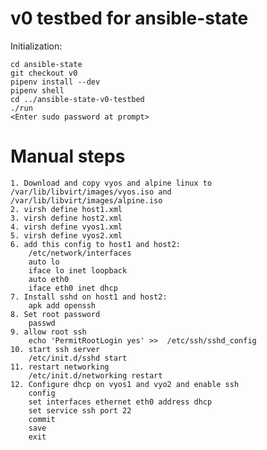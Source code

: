 

# v0 testbed for ansible-state


Initialization:

	cd ansible-state
	git checkout v0
	pipenv install --dev
	pipenv shell
	cd ../ansible-state-v0-testbed
	./run
	<Enter sudo password at prompt>




# Manual steps

    1. Download and copy vyos and alpine linux to /var/lib/libvirt/images/vyos.iso and /var/lib/libvirt/images/alpine.iso
    2. virsh define host1.xml
    3. virsh define host2.xml
    4. virsh define vyos1.xml
    5. virsh define vyos2.xml
    6. add this config to host1 and host2:
        /etc/network/interfaces
        auto lo
        iface lo inet loopback
        auto eth0
        iface eth0 inet dhcp
    7. Install sshd on host1 and host2:
        apk add openssh
    8. Set root password
        passwd
    9. allow root ssh
        echo 'PermitRootLogin yes' >>  /etc/ssh/sshd_config
    10. start ssh server
        /etc/init.d/sshd start
    11. restart networking
        /etc/init.d/networking restart
    12. Configure dhcp on vyos1 and vyo2 and enable ssh
        config
        set interfaces ethernet eth0 address dhcp
        set service ssh port 22
        commit
        save
        exit

     

